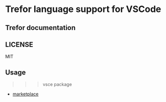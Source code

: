 # Trefor language support for VSCode


## Trefor documentation


## LICENSE

MIT

## Usage
>>> vsce package

- [marketplace](https://marketplace.visualstudio.com/manage/publishers/baklanovp?auth_redirect=True)